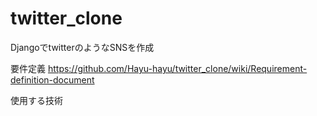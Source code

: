 # twitter_clone
DjangoでtwitterのようなSNSを作成

要件定義
https://github.com/Hayu-hayu/twitter_clone/wiki/Requirement-definition-document

使用する技術

